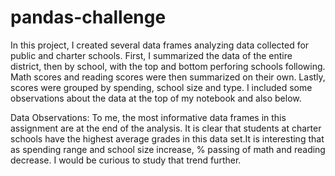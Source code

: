 # pandas-challenge
In this project, I created several data frames analyzing data collected for public and charter schools. First, I summarized the data of the entire district, then by school, with the top and bottom perforing schools following. Math scores and reading scores were then summarized on their own. Lastly, scores were grouped by spending, school size and type. I included some observations about the data at the top of my notebook and also below. 

Data Observations: 
To me, the most informative data frames in this assignment are at the end of the analysis. It is clear that students at charter schools have the highest average grades in this data set.It is interesting that as spending range and school size increase, % passing of math and reading decrease. I would be curious to study that trend further.
